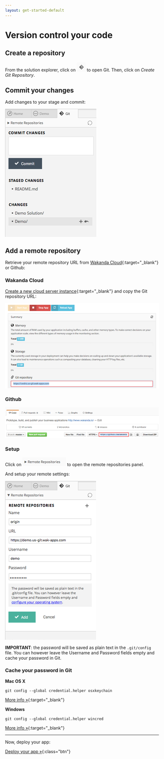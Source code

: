 ```yaml
---
layout: get-started-default
---
```


# Version control your code

## Create a repository

From the solution explorer, click on <img class="inline" src="../img/git-shortcut.png" /> to open Git.
Then, click on _Create Git Repository_.

## Commit your changes

Add changes to your stage and commit:

<img src="../img/git-commit.png" />

<h2 id="remote">Add a remote repository</h2>

Retrieve your remote repository URL from [Wakanda Cloud](https://console.wakanda.io){:target="_blank"} or Github:

### Wakanda Cloud

[Create a new cloud server instance](http://docs.wakcloud.com/en/latest/getting_started.html){:target="_blank"} and copy the Git repository URL:

<img src="../img/git-wakanda-cloud.png" />

### Github

<img src="../img/git-github.png" />

### Setup

Click on <img class="inline" src="../img/git-remote-repositories.png" /> to open the remote repositories panel.

And setup your remote settings:

<img src="../img/git-add-remote.png" />


**IMPORTANT**: the password will be saved as plain text in the `.git/config` file.
You can however leave the Username and Password fields empty and cache your password in Git.

### Cache your password in Git

**Mac OS X**

    git config --global credential.helper osxkeychain
    
[More info  »](https://help.github.com/articles/caching-your-github-password-in-git/#platform-mac){:target="_blank"}

**Windows**

    git config --global credential.helper wincred
    
[More info  »](https://help.github.com/articles/caching-your-github-password-in-git/#platform-windows){:target="_blank"}

---

Now, deploy your app:

[Deploy your app »](deploy-your-app.html){:class="btn"}